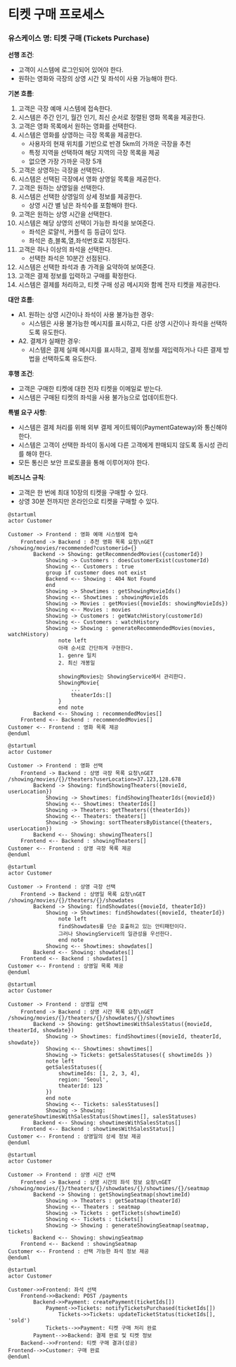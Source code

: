 # 티켓 구매 프로세스

### 유스케이스 명: 티켓 구매 (Tickets Purchase)

**선행 조건**:

-   고객이 시스템에 로그인되어 있어야 한다.
-   원하는 영화와 극장의 상영 시간 및 좌석이 사용 가능해야 한다.

**기본 흐름**:

1. 고객은 극장 예매 시스템에 접속한다.
1. 시스템은 주간 인기, 월간 인기, 최신 순서로 정렬된 영화 목록을 제공한다.
1. 고객은 영화 목록에서 원하는 영화를 선택한다.
1. 시스템은 영화를 상영하는 극장 목록을 제공한다.
    - 사용자의 현재 위치를 기반으로 반경 5km의 가까운 극장을 추천
    - 특정 지역을 선택하여 해당 지역의 극장 목록을 제공
    - 없으면 가장 가까운 극장 5개
1. 고객은 상영하는 극장을 선택한다.
1. 시스템은 선택된 극장에서 영화 상영일 목록을 제공한다.
1. 고객은 원하는 상영일을 선택한다.
1. 시스템은 선택한 상영일의 상세 정보를 제공한다.
    - 상영 시간 별 남은 좌석수를 포함해야 한다.
1. 고객은 원하는 상영 시간을 선택한다.
1. 시스템은 해당 상영의 선택이 가능한 좌석을 보여준다.
    - 좌석은 로얄석, 커플석 등 등급이 있다.
    - 좌석은 층,블록,열,좌석번호로 지정된다.
1. 고객은 하나 이상의 좌석을 선택한다.
    - 선택한 좌석은 10분간 선점된다.
1. 시스템은 선택한 좌석과 총 가격을 요약하여 보여준다.
1. 고객은 결제 정보를 입력하고 구매를 확정한다.
1. 시스템은 결제를 처리하고, 티켓 구매 성공 메시지와 함께 전자 티켓을 제공한다.

**대안 흐름**:

-   A1. 원하는 상영 시간이나 좌석이 사용 불가능한 경우:
    -   시스템은 사용 불가능한 메시지를 표시하고, 다른 상영 시간이나 좌석을 선택하도록 유도한다.
-   A2. 결제가 실패한 경우:
    -   시스템은 결제 실패 메시지를 표시하고, 결제 정보를 재입력하거나 다른 결제 방법을 선택하도록 유도한다.

**후행 조건**:

-   고객은 구매한 티켓에 대한 전자 티켓을 이메일로 받는다.
-   시스템은 구매된 티켓의 좌석을 사용 불가능으로 업데이트한다.

**특별 요구 사항**:

-   시스템은 결제 처리를 위해 외부 결제 게이트웨이(PaymentGateway)와 통신해야 한다.
-   시스템은 고객이 선택한 좌석이 동시에 다른 고객에게 판매되지 않도록 동시성 관리를 해야 한다.
-   모든 통신은 보안 프로토콜을 통해 이루어져야 한다.

**비즈니스 규칙**:

-   고객은 한 번에 최대 10장의 티켓을 구매할 수 있다.
-   상영 30분 전까지만 온라인으로 티켓을 구매할 수 있다.

```plantuml
@startuml
actor Customer

Customer -> Frontend : 영화 예매 시스템에 접속
    Frontend -> Backend : 추천 영화 목록 요청\nGET /showing/movies/recommended?customerid={}
        Backend -> Showing: getRecommendedMovies({customerId})
            Showing -> Customers : doesCustomerExist(customerId)
            Showing <-- Customers : true
            group if customer does not exist
            Backend <-- Showing : 404 Not Found
            end
            Showing -> Showtimes : getShowingMovieIds()
            Showing <-- Showtimes : showingMovieIds
            Showing -> Movies : getMovies({movieIds: showingMovieIds})
            Showing <-- Movies : movies
            Showing -> Customers : getWatchHistory(customerId)
            Showing <-- Customers : watchHistory
            Showing -> Showing : generateRecommendedMovies(movies, watchHistory)
                note left
                아래 순서로 간단하게 구현한다.
                1. genre 일치
                2. 최신 개봉일

                showingMovies는 ShowingService에서 관리한다.
                ShowingMovie{
                    ...
                    theaterIds:[]
                }
                end note
        Backend <-- Showing : recommendedMovies[]
    Frontend <-- Backend : recommendedMovies[]
Customer <-- Frontend : 영화 목록 제공
@enduml
```

```plantuml
@startuml
actor Customer

Customer -> Frontend : 영화 선택
    Frontend -> Backend : 상영 극장 목록 요청\nGET /showing/movies/{}/theaters?userLocation=37.123,128.678
        Backend -> Showing: findShowingTheaters({movieId, userLocation})
            Showing -> Showtimes: findShowingTheaterIds({movieId})
            Showing <-- Showtimes: theaterIds[]
            Showing -> Theaters: getTheaters({theaterIds})
            Showing <-- Theaters: theaters[]
            Showing -> Showing: sortTheatersByDistance({theaters, userLocation})
        Backend <-- Showing: showingTheaters[]
    Frontend <-- Backend : showingTheaters[]
Customer <-- Frontend : 상영 극장 목록 제공
@enduml
```

```plantuml
@startuml
actor Customer

Customer -> Frontend : 상영 극장 선택
    Frontend -> Backend : 상영일 목록 요청\nGET /showing/movies/{}/theaters/{}/showdates
        Backend -> Showing: findShowdates({movieId, theaterId})
            Showing -> Showtimes: findShowdates({movieId, theaterId})
                note left
                findShowdates를 단순 호출하고 있는 안티패턴이다.
                그러나 ShowingService의 일관성을 우선한다.
                end note
            Showing <-- Showtimes: showdates[]
        Backend <-- Showing: showdates[]
    Frontend <-- Backend : showdates[]
Customer <-- Frontend : 상영일 목록 제공
@enduml
```

```plantuml
@startuml
actor Customer

Customer -> Frontend : 상영일 선택
    Frontend -> Backend : 상영 시간 목록 요청\nGET /showing/movies/{}/theaters/{}/showdates/{}/showtimes
        Backend -> Showing: getShowtimesWithSalesStatus({movieId, theaterId, showdate})
            Showing -> Showtimes: findShowtimes({movieId, theaterId, showdate})
            Showing <-- Showtimes: showtimes[]
            Showing -> Tickets: getSalesStatuses({ showtimeIds })
            note left
            getSalesStatuses({
                showtimeIds: [1, 2, 3, 4],
                region: 'Seoul',
                theaterId: 123
            })
            end note
            Showing <-- Tickets: salesStatuses[]
            Showing -> Showing: generateShowtimesWithSalesStatus(Showtimes[], salesStatuses)
        Backend <-- Showing: showtimesWithSalesStatus[]
    Frontend <-- Backend : showtimesWithSalesStatus[]
Customer <-- Frontend : 상영일의 상세 정보 제공
@enduml
```

```plantuml
@startuml
actor Customer

Customer -> Frontend : 상영 시간 선택
    Frontend -> Backend : 상영 시간의 좌석 정보 요청\nGET /showing/movies/{}/theaters/{}/showdates/{}/showtimes/{}/seatmap
        Backend -> Showing : getShowingSeatmap(showtimeId)
            Showing -> Theaters : getSeatmap(theaterId)
            Showing <-- Theaters : seatmap
            Showing -> Tickets : getTickets(showtimeId)
            Showing <-- Tickets : tickets[]
            Showing -> Showing : generateShowingSeatmap(seatmap, tickets)
        Backend <-- Showing: showingSeatmap
    Frontend <-- Backend : showingSeatmap
Customer <-- Frontend : 선택 가능한 좌석 정보 제공
@enduml
```

```plantuml
@startuml
actor Customer

Customer->>Frontend: 좌석 선택
    Frontend->>Backend: POST /payments
        Backend->>Payment: createPayment(ticketIds[])
            Payment->>Tickets: notifyTicketsPurchased(ticketIds[])
                Tickets->>Tickets: updateTicketStatus(ticketIds[], 'sold')
            Tickets-->>Payment: 티켓 구매 처리 완료
        Payment-->>Backend: 결제 완료 및 티켓 정보
    Backend-->>Frontend: 티켓 구매 결과(성공)
Frontend-->>Customer: 구매 완료
@enduml
```
